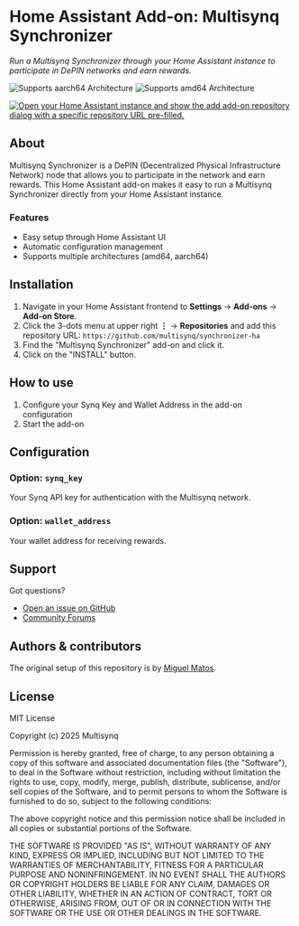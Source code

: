 # Home Assistant Add-on: Multisynq Synchronizer

_Run a Multisynq Synchronizer through your Home Assistant instance to participate in DePIN networks and earn rewards._

![Supports aarch64 Architecture][aarch64-shield]
![Supports amd64 Architecture][amd64-shield]

[![Open your Home Assistant instance and show the add add-on repository dialog with a specific repository URL pre-filled.](https://my.home-assistant.io/badges/supervisor_add_addon_repository.svg)](https://my.home-assistant.io/redirect/supervisor_add_addon_repository/?repository_url=https%3A%2F%2Fgithub.com%2Fmultisynq%2Fsynchronizer-ha)

## About

Multisynq Synchronizer is a DePIN (Decentralized Physical Infrastructure Network) node that allows you to participate in the network and earn rewards. This Home Assistant add-on makes it easy to run a Multisynq Synchronizer directly from your Home Assistant instance.

### Features

- Easy setup through Home Assistant UI
- Automatic configuration management
- Supports multiple architectures (amd64, aarch64)

## Installation

1. Navigate in your Home Assistant frontend to **Settings** → **Add-ons** → **Add-on Store**.
2. Click the 3-dots menu at upper right **⋮** → **Repositories** and add this repository URL: `https://github.com/multisynq/synchronizer-ha`
3. Find the "Multisynq Synchronizer" add-on and click it.
4. Click on the "INSTALL" button.

## How to use

1. Configure your Synq Key and Wallet Address in the add-on configuration
2. Start the add-on

## Configuration

### Option: `synq_key`

Your Synq API key for authentication with the Multisynq network.

### Option: `wallet_address`

Your wallet address for receiving rewards.

## Support

Got questions?

- [Open an issue on GitHub][issue]
- [Community Forums][forum]

## Authors & contributors

The original setup of this repository is by [Miguel Matos][maintainer].

## License

MIT License

Copyright (c) 2025 Multisynq

Permission is hereby granted, free of charge, to any person obtaining a copy
of this software and associated documentation files (the "Software"), to deal
in the Software without restriction, including without limitation the rights
to use, copy, modify, merge, publish, distribute, sublicense, and/or sell
copies of the Software, and to permit persons to whom the Software is
furnished to do so, subject to the following conditions:

The above copyright notice and this permission notice shall be included in all
copies or substantial portions of the Software.

THE SOFTWARE IS PROVIDED "AS IS", WITHOUT WARRANTY OF ANY KIND, EXPRESS OR
IMPLIED, INCLUDING BUT NOT LIMITED TO THE WARRANTIES OF MERCHANTABILITY,
FITNESS FOR A PARTICULAR PURPOSE AND NONINFRINGEMENT. IN NO EVENT SHALL THE
AUTHORS OR COPYRIGHT HOLDERS BE LIABLE FOR ANY CLAIM, DAMAGES OR OTHER
LIABILITY, WHETHER IN AN ACTION OF CONTRACT, TORT OR OTHERWISE, ARISING FROM,
OUT OF OR IN CONNECTION WITH THE SOFTWARE OR THE USE OR OTHER DEALINGS IN THE
SOFTWARE.

[aarch64-shield]: https://img.shields.io/badge/aarch64-yes-green.svg
[amd64-shield]: https://img.shields.io/badge/amd64-yes-green.svg
[forum]: https://community.home-assistant.io
[issue]: https://github.com/multisynq/synchronizer-ha/issues
[maintainer]: https://github.com/multisynq
